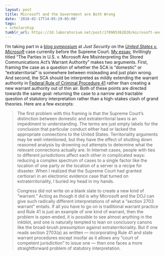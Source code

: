 ```yaml
---
layout: post
title: Microsoft and the Government are Both Wrong
date: '2018-02-17T14:05:29-05:00'
tags:
- scholarship
tumblr_url: https://2d.laboratorium.net/post/170985362820/microsoft-and-the-government-are-both-wrong
---
```

I’m taking part in a [blog symposium](https://www.justsecurity.org/52431/introducing-securitys-symposium-united-states-v-microsoft/) at _Just Security_ on the [_United States v. Microsoft_](https://www.supremecourt.gov/search.aspx?filename=/docket/docketfiles/html/public/17-2.html) case currently before the Supreme Court. [My essay](https://www.justsecurity.org/52429/parties-u-s-v-microsoft-misinterpret-sca-warrant-authority/), thrillingly titled “The Parties in U.S. v. Microsoft Are Misinterpreting the Stored Communications Act’s Warrant Authority” makes two arguments. First, framing the case as a question of whether the SCA is “domestic” or “extraterritorial” is somewhere between misleading and just plain wrong. And second, the SCA should be interpreted as mildly extending the warrant authority in [Federal Rule of Criminal Procedure 41](https://www.law.cornell.edu/rules/frcrmp/rule_41) rather than creating a new warrant authority out of thin air. Both of these points are directed towards the same goal: returning the case to a narrow and tractable question of statutory interpretation rather than a high-stakes clash of grand theories. Here are a few excerpts:

> The first problem with this framing is that the Supreme Court’s distinction between domestic and extraterritorial laws is an impediment to understanding. The terms are just empty labels for the conclusion that particular conduct either had or lacked the appropriate connections to the United States. Territoriality arguments may be well-intentioned, but they have the effect of shutting down reasoned analysis by drowning out attempts to determine what the relevant connections actually are. In Internet cases, people with ties to different jurisdictions affect each other in complicated ways: reducing a complex spectrum of cases to a single factor like the location of one party or the location of a server is a recipe for disaster. When I realized that the Supreme Court had granted certiorari in an electronic evidence case that turned on extraterritoriality, I buried my head in my hands.
> 
> Congress did not write on a blank slate to create a new kind of “warrant.” Acting as though it did is why Microsoft and the DOJ can give such radically different interpretations of what a “section 2703 warrant” entails. If all you have to go on is traditional warrant practice and Rule 41 is just an example of one kind of warrant, then the problem is open-ended, it is possible to see almost anything in the inkblot, and one is naturally tempted to lean on conclusory canons like the broad-brush presumption against extraterritoriality. But if one reads section 2703(a) as written — incorporating Rule 41 and state warrant procedures except insofar as it allows any “court of competent jurisdiction” to issue one — then one faces a more straightforward problem of statutory interpretation.

